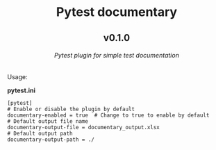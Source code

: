 <center><h1>Pytest documentary</h1></center>
<center><h2>v0.1.0</h2></center>

<center><h6>Pytest plugin for simple test documentation</h6></center>

Usage:

<b>pytest.ini</b>
```
[pytest]
# Enable or disable the plugin by default
documentary-enabled = true  # Change to true to enable by default
# Default output file name
documentary-output-file = documentary_output.xlsx
# Default output path
documentary-output-path = ./
```
